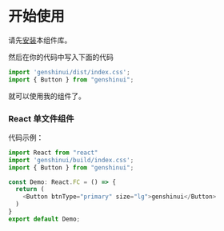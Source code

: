 # 开始使用

请先[安装](/doc/install)本组件库。

然后在你的代码中写入下面的代码

```typescript
import 'genshinui/dist/index.css';
import { Button } from "genshinui";
```

就可以使用我的组件了。

### React 单文件组件

代码示例：

```typescript
import React from "react"
import 'genshinui/build/index.css';
import { Button } from "genshinui";

const Demo: React.FC = () => {
  return (
    <Button btnType="primary" size="lg">genshinui</Button>
  )
}
export default Demo;

```
